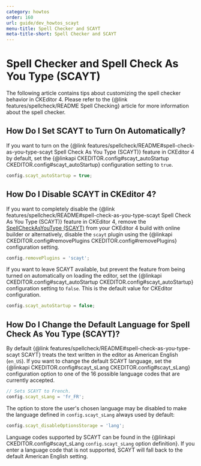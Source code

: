 ```yaml
---
category: howtos
order: 160
url: guide/dev_howtos_scayt
menu-title: Spell Checker and SCAYT
meta-title-short: Spell Checker and SCAYT
---
```

<!--
Copyright (c) 2003-2023, CKSource Holding sp. z o.o. All rights reserved.
For licensing, see LICENSE.md.
-->

# Spell Checker and Spell Check As You Type (SCAYT)

The following article contains tips about customizing the spell checker behavior in CKEditor 4. Please refer to the {@link features/spellcheck/README Spell Checking} article for more information about the spell checker.


## How Do I Set SCAYT to Turn On Automatically?

If you want to turn on the {@link features/spellcheck/README#spell-check-as-you-type-scayt Spell Check As You Type (SCAYT)} feature in CKEditor 4 by default, set the {@linkapi CKEDITOR.config#scayt_autoStartup CKEDITOR.config#scayt_autoStartup} configuration setting to `true`.

```javascript
config.scayt_autoStartup = true;
```

## How Do I Disable SCAYT in CKEditor 4?

If you want to completely disable the {@link features/spellcheck/README#spell-check-as-you-type-scayt Spell Check As You Type (SCAYT)} feature in CKEditor 4, remove the [SpellCheckAsYouType (SCAYT)](https://ckeditor.com/cke4/addon/scayt) from your CKEditor 4 build with online builder or alternatively, disable the `scayt` plugin using the {@linkapi CKEDITOR.config#removePlugins CKEDITOR.config#removePlugins} configuration setting.

```javascript
config.removePlugins = 'scayt';
```

If you want to leave SCAYT available, but prevent the feature from being turned on automatically on loading the editor, set the {@linkapi CKEDITOR.config#scayt_autoStartup CKEDITOR.config#scayt_autoStartup} configuration setting to `false`. This is the default value for CKEditor configuration.

```javascript
config.scayt_autoStartup = false;
```

## How Do I Change the Default Language for Spell Check As You Type (SCAYT)?

By default {@link features/spellcheck/README#spell-check-as-you-type-scayt SCAYT} treats the text written in the editor as American English (`en_US`). If you want to change the default SCAYT language, set the {@linkapi CKEDITOR.config#scayt_sLang CKEDITOR.config#scayt_sLang} configuration option to one of the 16 possible language codes that are currently accepted.

```javascript
// Sets SCAYT to French.
config.scayt_sLang = 'fr_FR';
```

The option to store the user's chosen language may be disabled to make the language defined in `config.scayt_sLang` always used by default:

```javascript
config.scayt_disableOptionsStorage = 'lang';
```

Language codes supported by SCAYT can be found in the {@linkapi CKEDITOR.config#scayt_sLang `config.scayt_sLang` option definition}. If you enter a language code that is not supported, SCAYT will fall back to the default American English setting.
